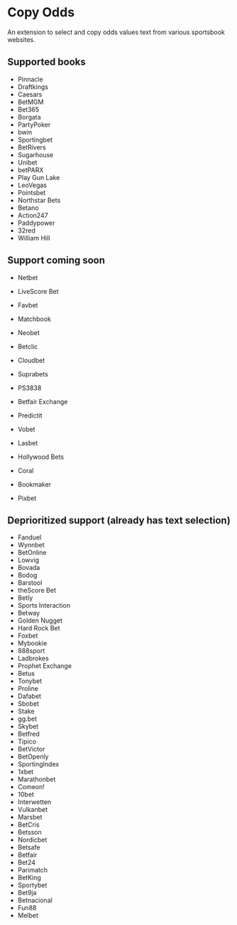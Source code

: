 # Copy Odds

An extension to select and copy odds values text from various sportsbook websites.

## Supported books
- Pinnacle
- Draftkings
- Caesars
- BetMGM
- Bet365
- Borgata
- PartyPoker
- bwin
- Sportingbet
- BetRivers
- Sugarhouse
- Unibet
- betPARX
- Play Gun Lake
- LeoVegas
- Pointsbet
- Northstar Bets
- Betano
- Action247
- Paddypower
- 32red
- William Hill

## Support coming soon
- Netbet
- LiveScore Bet
- Favbet
- Matchbook
- Neobet
- Betclic
- Cloudbet
- Suprabets
- PS3838
- Betfair Exchange
- Predictit
- Vobet
- Lasbet
- Hollywood Bets

- Coral
- Bookmaker
- Pixbet

## Deprioritized support (already has text selection)
- Fanduel
- Wynnbet
- BetOnline
- Lowvig
- Bovada
- Bodog
- Barstool
- theScore Bet
- Betly
- Sports Interaction
- Betway
- Golden Nugget
- Hard Rock Bet
- Foxbet
- Mybookie
- 888sport
- Ladbrokes
- Prophet Exchange
- Betus
- Tonybet
- Proline
- Dafabet
- Sbobet
- Stake
- gg.bet
- Skybet
- Betfred
- Tipico
- BetVictor
- BetOpenly
- SportingIndex
- 1xbet
- Marathonbet
- Comeon!
- 10bet
- Interwetten
- Vulkanbet
- Marsbet
- BetCris
- Betsson
- Nordicbet
- Betsafe
- Betfair
- Bet24
- Parimatch
- BetKing
- Sportybet
- Bet9ja
- Betnacional
- Fun88
- Melbet